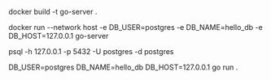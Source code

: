 docker build -t go-server .


docker run --network host -e DB_USER=postgres -e DB_NAME=hello_db -e DB_HOST=127.0.0.1 go-server


psql -h 127.0.0.1 -p 5432 -U postgres -d postgres

DB_USER=postgres DB_NAME=hello_db DB_HOST=127.0.0.1 go run .